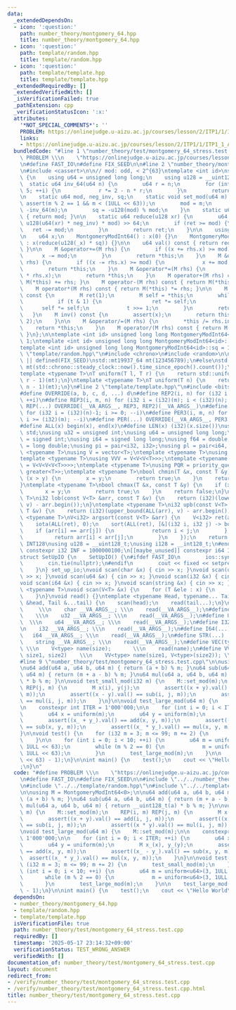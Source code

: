 ```yaml
---
data:
  _extendedDependsOn:
  - icon: ':question:'
    path: number_theory/montgomery_64.hpp
    title: number_theory/montgomery_64.hpp
  - icon: ':question:'
    path: template/random.hpp
    title: template/random.hpp
  - icon: ':question:'
    path: template/template.hpp
    title: template/template.hpp
  _extendedRequiredBy: []
  _extendedVerifiedWith: []
  _isVerificationFailed: true
  _pathExtension: cpp
  _verificationStatusIcon: ':x:'
  attributes:
    '*NOT_SPECIAL_COMMENTS*': ''
    PROBLEM: https://onlinejudge.u-aizu.ac.jp/courses/lesson/2/ITP1/1/ITP1_1_A
    links:
    - https://onlinejudge.u-aizu.ac.jp/courses/lesson/2/ITP1/1/ITP1_1_A
  bundledCode: "#line 1 \"number_theory/test/montgomery_64_stress.test.cpp\"\n#define\
    \ PROBLEM \\\n    \"https://onlinejudge.u-aizu.ac.jp/courses/lesson/2/ITP1/1/ITP1_1_A\"\
    \n#define FAST_IO\n#define FIX_SEED\n\n#line 2 \"number_theory/montgomery_64.hpp\"\
    \n#include <cassert>\n\n// mod: odd, < 2^{63}\ntemplate <int id>\nstruct MontgomeryModInt64\
    \ {\n    using u64 = unsigned long long;\n    using u128 = __uint128_t;\n\n  \
    \  static u64 inv_64(u64 n) {\n        u64 r = n;\n        for (int i = 0; i <\
    \ 5; ++i) {\n            r *= 2 - n * r;\n        }\n        return r;\n    }\n\
    \n    static u64 mod, neg_inv, sq;\n    static void set_mod(u64 m) {\n       \
    \ assert(m % 2 == 1 && m < (1ULL << 63));\n        mod = m;\n        neg_inv =\
    \ -inv_64(m);\n        sq = -u128(mod) % mod;\n    }\n    static u64 get_mod()\
    \ { return mod; }\n\n    static u64 reduce(u128 xr) {\n        u64 ret = (xr +\
    \ u128(u64(xr) * neg_inv) * mod) >> 64;\n        if (ret >= mod) {\n         \
    \   ret -= mod;\n        }\n        return ret;\n    }\n\n    using M = MontgomeryModInt64<id>;\n\
    \n    u64 x;\n    MontgomeryModInt64() : x(0) {}\n    MontgomeryModInt64(u64 _x)\
    \ : x(reduce(u128(_x) * sq)) {}\n\n    u64 val() const { return reduce(u128(x));\
    \ }\n\n    M &operator+=(M rhs) {\n        if ((x += rhs.x) >= mod) {\n      \
    \      x -= mod;\n        }\n        return *this;\n    }\n    M &operator-=(M\
    \ rhs) {\n        if ((x -= rhs.x) >= mod) {\n            x += mod;\n        }\n\
    \        return *this;\n    }\n    M &operator*=(M rhs) {\n        x = reduce(u128(x)\
    \ * rhs.x);\n        return *this;\n    }\n    M operator+(M rhs) const { return\
    \ M(*this) += rhs; }\n    M operator-(M rhs) const { return M(*this) -= rhs; }\n\
    \    M operator*(M rhs) const { return M(*this) *= rhs; }\n\n    M pow(u64 t)\
    \ const {\n        M ret(1);\n        M self = *this;\n        while (t) {\n \
    \           if (t & 1) {\n                ret *= self;\n            }\n      \
    \      self *= self;\n            t >>= 1;\n        }\n        return ret;\n \
    \   }\n    M inv() const {\n        assert(x);\n        return this->pow(mod -\
    \ 2);\n    }\n\n    M &operator/=(M rhs) {\n        *this /= rhs.inv();\n    \
    \    return *this;\n    }\n    M operator/(M rhs) const { return M(*this) /= rhs;\
    \ }\n};\n\ntemplate <int id> unsigned long long MontgomeryModInt64<id>::mod =\
    \ 1;\ntemplate <int id> unsigned long long MontgomeryModInt64<id>::neg_inv = 1;\n\
    template <int id> unsigned long long MontgomeryModInt64<id>::sq = 1;\n#line 2\
    \ \"template/random.hpp\"\n#include <chrono>\n#include <random>\n\n#if defined(LOCAL)\
    \ || defined(FIX_SEED)\nstd::mt19937_64 mt(123456789);\n#else\nstd::mt19937_64\
    \ mt(std::chrono::steady_clock::now().time_since_epoch().count());\n#endif\n\n\
    template <typename T>\nT uniform(T l, T r) {\n    return std::uniform_int_distribution<T>(l,\
    \ r - 1)(mt);\n}\ntemplate <typename T>\nT uniform(T n) {\n    return std::uniform_int_distribution<T>(0,\
    \ n - 1)(mt);\n}\n#line 2 \"template/template.hpp\"\n#include <bits/stdc++.h>\n\
    #define OVERRIDE(a, b, c, d, ...) d\n#define REP2(i, n) for (i32 i = 0; i < (i32)(n);\
    \ ++i)\n#define REP3(i, m, n) for (i32 i = (i32)(m); i < (i32)(n); ++i)\n#define\
    \ REP(...) OVERRIDE(__VA_ARGS__, REP3, REP2)(__VA_ARGS__)\n#define PER2(i, n)\
    \ for (i32 i = (i32)(n)-1; i >= 0; --i)\n#define PER3(i, m, n) for (i32 i = (i32)(n)-1;\
    \ i >= (i32)(m); --i)\n#define PER(...) OVERRIDE(__VA_ARGS__, PER3, PER2)(__VA_ARGS__)\n\
    #define ALL(x) begin(x), end(x)\n#define LEN(x) (i32)(x.size())\nusing namespace\
    \ std;\nusing u32 = unsigned int;\nusing u64 = unsigned long long;\nusing i32\
    \ = signed int;\nusing i64 = signed long long;\nusing f64 = double;\nusing f80\
    \ = long double;\nusing pi = pair<i32, i32>;\nusing pl = pair<i64, i64>;\ntemplate\
    \ <typename T>\nusing V = vector<T>;\ntemplate <typename T>\nusing VV = V<V<T>>;\n\
    template <typename T>\nusing VVV = V<V<V<T>>>;\ntemplate <typename T>\nusing VVVV\
    \ = V<V<V<V<T>>>>;\ntemplate <typename T>\nusing PQR = priority_queue<T, V<T>,\
    \ greater<T>>;\ntemplate <typename T>\nbool chmin(T &x, const T &y) {\n    if\
    \ (x > y) {\n        x = y;\n        return true;\n    }\n    return false;\n\
    }\ntemplate <typename T>\nbool chmax(T &x, const T &y) {\n    if (x < y) {\n \
    \       x = y;\n        return true;\n    }\n    return false;\n}\ntemplate <typename\
    \ T>\ni32 lob(const V<T> &arr, const T &v) {\n    return (i32)(lower_bound(ALL(arr),\
    \ v) - arr.begin());\n}\ntemplate <typename T>\ni32 upb(const V<T> &arr, const\
    \ T &v) {\n    return (i32)(upper_bound(ALL(arr), v) - arr.begin());\n}\ntemplate\
    \ <typename T>\nV<i32> argsort(const V<T> &arr) {\n    V<i32> ret(arr.size());\n\
    \    iota(ALL(ret), 0);\n    sort(ALL(ret), [&](i32 i, i32 j) -> bool {\n    \
    \    if (arr[i] == arr[j]) {\n            return i < j;\n        } else {\n  \
    \          return arr[i] < arr[j];\n        }\n    });\n    return ret;\n}\n#ifdef\
    \ INT128\nusing u128 = __uint128_t;\nusing i128 = __int128_t;\n#endif\n[[maybe_unused]]\
    \ constexpr i32 INF = 1000000100;\n[[maybe_unused]] constexpr i64 INF64 = 3000000000000000100;\n\
    struct SetUpIO {\n    SetUpIO() {\n#ifdef FAST_IO\n        ios::sync_with_stdio(false);\n\
    \        cin.tie(nullptr);\n#endif\n        cout << fixed << setprecision(15);\n\
    \    }\n} set_up_io;\nvoid scan(char &x) { cin >> x; }\nvoid scan(u32 &x) { cin\
    \ >> x; }\nvoid scan(u64 &x) { cin >> x; }\nvoid scan(i32 &x) { cin >> x; }\n\
    void scan(i64 &x) { cin >> x; }\nvoid scan(string &x) { cin >> x; }\ntemplate\
    \ <typename T>\nvoid scan(V<T> &x) {\n    for (T &ele : x) {\n        scan(ele);\n\
    \    }\n}\nvoid read() {}\ntemplate <typename Head, typename... Tail>\nvoid read(Head\
    \ &head, Tail &...tail) {\n    scan(head);\n    read(tail...);\n}\n#define CHAR(...)\
    \     \\\n    char __VA_ARGS__; \\\n    read(__VA_ARGS__);\n#define U32(...) \
    \    \\\n    u32 __VA_ARGS__; \\\n    read(__VA_ARGS__);\n#define U64(...)   \
    \  \\\n    u64 __VA_ARGS__; \\\n    read(__VA_ARGS__);\n#define I32(...)     \\\
    \n    i32 __VA_ARGS__; \\\n    read(__VA_ARGS__);\n#define I64(...)     \\\n \
    \   i64 __VA_ARGS__; \\\n    read(__VA_ARGS__);\n#define STR(...)        \\\n\
    \    string __VA_ARGS__; \\\n    read(__VA_ARGS__);\n#define VEC(type, name, size)\
    \ \\\n    V<type> name(size);       \\\n    read(name);\n#define VVEC(type, name,\
    \ size1, size2)    \\\n    VV<type> name(size1, V<type>(size2)); \\\n    read(name);\n\
    #line 9 \"number_theory/test/montgomery_64_stress.test.cpp\"\n\nusing M = MontgomeryModInt64<0>;\n\
    \nu64 add(u64 a, u64 b, u64 m) { return (a + b) % m; }\nu64 sub(u64 a, u64 b,\
    \ u64 m) { return (m + a - b) % m; }\nu64 mul(u64 a, u64 b, u64 m) { return __uint128_t(a)\
    \ * b % m; }\n\nvoid test_small_mod(i32 m) {\n    M::set_mod(m);\n    REP(i, m)\
    \ REP(j, m) {\n        M x(i), y(j);\n        assert((x + y).val() == add(i, j,\
    \ m));\n        assert((x - y).val() == sub(i, j, m));\n        assert((x * y).val()\
    \ == mul(i, j, m));\n    }\n}\n\nvoid test_large_mod(u64 m) {\n    M::set_mod(m);\n\
    \n    constexpr int ITER = 1'000'000;\n\n    for (int i = 0; i < ITER; ++i) {\n\
    \        u64 x = uniform(m);\n        u64 y = uniform(m);\n        M x_(x), y_(y);\n\
    \        assert((x_ + y_).val() == add(x, y, m));\n        assert((x_ - y_).val()\
    \ == sub(x, y, m));\n        assert((x_ * y_).val() == mul(x, y, m));\n    }\n\
    }\n\nvoid test() {\n    for (i32 m = 3; m <= 99; m += 2) {\n        test_small_mod(m);\n\
    \    }\n\n    for (int i = 0; i < 10; ++i) {\n        u64 m = uniform<u64>(3,\
    \ 1ULL << 63);\n        while (m % 2 == 0) {\n            m = uniform<u64>(3,\
    \ 1ULL << 63);\n        }\n        test_large_mod(m);\n    }\n\n    test_large_mod((1ULL\
    \ << 63) - 1);\n}\n\nint main() {\n    test();\n    cout << \"Hello World\\n\"\
    ;\n}\n"
  code: "#define PROBLEM \\\n    \"https://onlinejudge.u-aizu.ac.jp/courses/lesson/2/ITP1/1/ITP1_1_A\"\
    \n#define FAST_IO\n#define FIX_SEED\n\n#include \"../../number_theory/montgomery_64.hpp\"\
    \n#include \"../../template/random.hpp\"\n#include \"../../template/template.hpp\"\
    \n\nusing M = MontgomeryModInt64<0>;\n\nu64 add(u64 a, u64 b, u64 m) { return\
    \ (a + b) % m; }\nu64 sub(u64 a, u64 b, u64 m) { return (m + a - b) % m; }\nu64\
    \ mul(u64 a, u64 b, u64 m) { return __uint128_t(a) * b % m; }\n\nvoid test_small_mod(i32\
    \ m) {\n    M::set_mod(m);\n    REP(i, m) REP(j, m) {\n        M x(i), y(j);\n\
    \        assert((x + y).val() == add(i, j, m));\n        assert((x - y).val()\
    \ == sub(i, j, m));\n        assert((x * y).val() == mul(i, j, m));\n    }\n}\n\
    \nvoid test_large_mod(u64 m) {\n    M::set_mod(m);\n\n    constexpr int ITER =\
    \ 1'000'000;\n\n    for (int i = 0; i < ITER; ++i) {\n        u64 x = uniform(m);\n\
    \        u64 y = uniform(m);\n        M x_(x), y_(y);\n        assert((x_ + y_).val()\
    \ == add(x, y, m));\n        assert((x_ - y_).val() == sub(x, y, m));\n      \
    \  assert((x_ * y_).val() == mul(x, y, m));\n    }\n}\n\nvoid test() {\n    for\
    \ (i32 m = 3; m <= 99; m += 2) {\n        test_small_mod(m);\n    }\n\n    for\
    \ (int i = 0; i < 10; ++i) {\n        u64 m = uniform<u64>(3, 1ULL << 63);\n \
    \       while (m % 2 == 0) {\n            m = uniform<u64>(3, 1ULL << 63);\n \
    \       }\n        test_large_mod(m);\n    }\n\n    test_large_mod((1ULL << 63)\
    \ - 1);\n}\n\nint main() {\n    test();\n    cout << \"Hello World\\n\";\n}\n"
  dependsOn:
  - number_theory/montgomery_64.hpp
  - template/random.hpp
  - template/template.hpp
  isVerificationFile: true
  path: number_theory/test/montgomery_64_stress.test.cpp
  requiredBy: []
  timestamp: '2025-05-17 23:14:32+09:00'
  verificationStatus: TEST_WRONG_ANSWER
  verifiedWith: []
documentation_of: number_theory/test/montgomery_64_stress.test.cpp
layout: document
redirect_from:
- /verify/number_theory/test/montgomery_64_stress.test.cpp
- /verify/number_theory/test/montgomery_64_stress.test.cpp.html
title: number_theory/test/montgomery_64_stress.test.cpp
---
```

